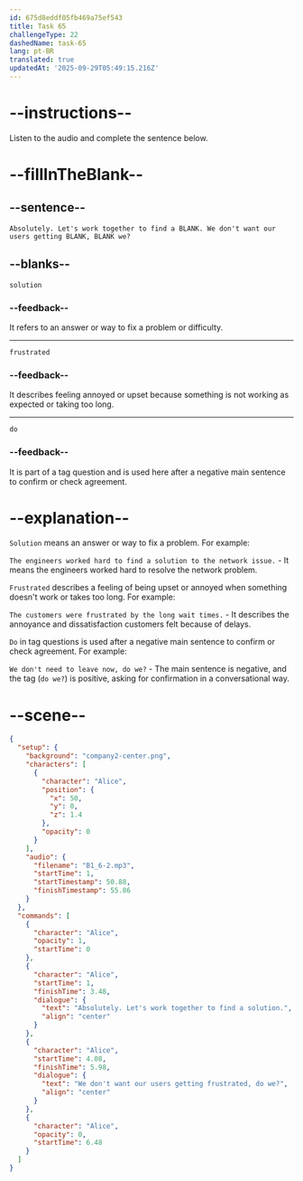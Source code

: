 ```yaml
---
id: 675d8eddf05fb469a75ef543
title: Task 65
challengeType: 22
dashedName: task-65
lang: pt-BR
translated: true
updatedAt: '2025-09-29T05:49:15.216Z'
---
```


<!-- (audio) Alice: Absolutely. Let's work together to find a solution. We don't want our users getting frustrated, do we? -->

# --instructions--

Listen to the audio and complete the sentence below.

# --fillInTheBlank--

## --sentence--

`Absolutely. Let's work together to find a BLANK. We don't want our users getting BLANK, BLANK we?`

## --blanks--

`solution`

### --feedback--

It refers to an answer or way to fix a problem or difficulty.

---

`frustrated`

### --feedback--

It describes feeling annoyed or upset because something is not working as expected or taking too long.

---

`do`

### --feedback--

It is part of a tag question and is used here after a negative main sentence to confirm or check agreement.

# --explanation--

`Solution` means an answer or way to fix a problem. For example:

`The engineers worked hard to find a solution to the network issue.` - It means the engineers worked hard to resolve the network problem.

`Frustrated` describes a feeling of being upset or annoyed when something doesn't work or takes too long. For example:

`The customers were frustrated by the long wait times.` - It describes the annoyance and dissatisfaction customers felt because of delays.

`Do` in tag questions is used after a negative main sentence to confirm or check agreement. For example:

`We don't need to leave now, do we?` - The main sentence is negative, and the tag (`do we?`) is positive, asking for confirmation in a conversational way.

# --scene--

```json
{
  "setup": {
    "background": "company2-center.png",
    "characters": [
      {
        "character": "Alice",
        "position": {
          "x": 50,
          "y": 0,
          "z": 1.4
        },
        "opacity": 0
      }
    ],
    "audio": {
      "filename": "B1_6-2.mp3",
      "startTime": 1,
      "startTimestamp": 50.88,
      "finishTimestamp": 55.86
    }
  },
  "commands": [
    {
      "character": "Alice",
      "opacity": 1,
      "startTime": 0
    },
    {
      "character": "Alice",
      "startTime": 1,
      "finishTime": 3.48,
      "dialogue": {
        "text": "Absolutely. Let's work together to find a solution.",
        "align": "center"
      }
    },
    {
      "character": "Alice",
      "startTime": 4.08,
      "finishTime": 5.98,
      "dialogue": {
        "text": "We don't want our users getting frustrated, do we?",
        "align": "center"
      }
    },
    {
      "character": "Alice",
      "opacity": 0,
      "startTime": 6.48
    }
  ]
}
```
